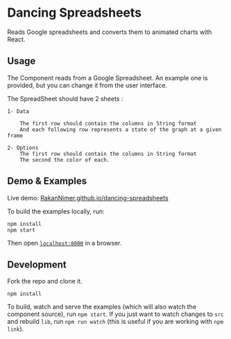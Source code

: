 # Dancing Spreadsheets

Reads Google spreadsheets and converts them to animated charts with React.

## Usage

The Component reads from a Google Spreadsheet. An example one is provided, but you can change it from the user interface.

The SpreadSheet should have 2 sheets :

	1- Data

		The first row should contain the columns in String format
		And each following row represents a state of the graph at a given frame

	2- Options
		The first row should contain the columns in String format
		The second the color of each.



## Demo & Examples

Live demo: [RakanNimer.github.io/dancing-spreadsheets](http://RakanNimer.github.io/dancing-spreadsheets/)

To build the examples locally, run:

```
npm install
npm start
```

Then open [`localhost:8000`](http://localhost:8000) in a browser.


## Development

Fork the repo and clone it.
```
npm install
```
To build, watch and serve the examples (which will also watch the component source), run `npm start`. If you just want to watch changes to `src` and rebuild `lib`, run `npm run watch` (this is useful if you are working with `npm link`).


